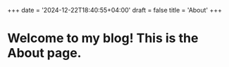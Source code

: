 +++
date = '2024-12-22T18:40:55+04:00'
draft = false
title = 'About'
+++

# Welcome to my blog! This is the About page.
